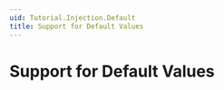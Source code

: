```yaml
---
uid: Tutorial.Injection.Default
title: Support for Default Values
---
```


# Support for Default Values